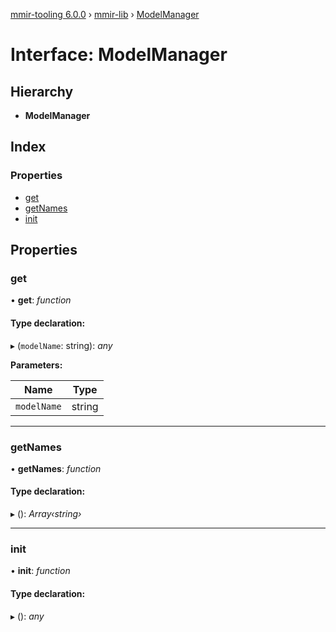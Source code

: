 [mmir-tooling 6.0.0](../README.md) › [mmir-lib](../modules/mmir_lib.md) › [ModelManager](mmir_lib.modelmanager.md)

# Interface: ModelManager

## Hierarchy

* **ModelManager**

## Index

### Properties

* [get](mmir_lib.modelmanager.md#get)
* [getNames](mmir_lib.modelmanager.md#getnames)
* [init](mmir_lib.modelmanager.md#init)

## Properties

###  get

• **get**: *function*

#### Type declaration:

▸ (`modelName`: string): *any*

**Parameters:**

Name | Type |
------ | ------ |
`modelName` | string |

___

###  getNames

• **getNames**: *function*

#### Type declaration:

▸ (): *Array‹string›*

___

###  init

• **init**: *function*

#### Type declaration:

▸ (): *any*
